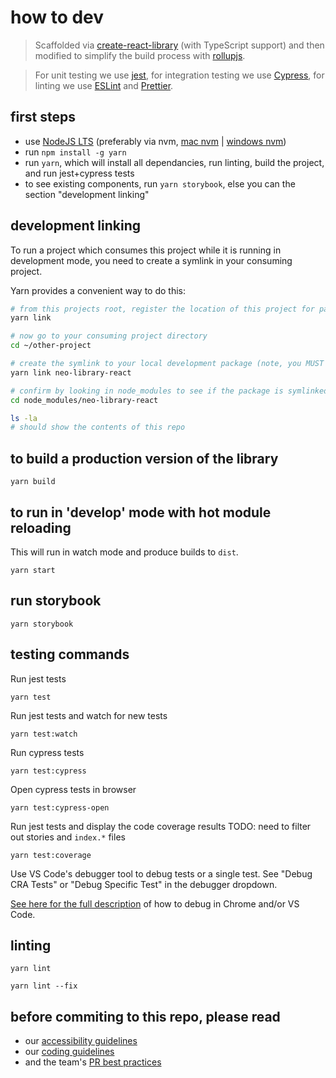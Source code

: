 # how to dev

> Scaffolded via [create-react-library](https://github.com/transitive-bullshit/create-react-library) (with TypeScript support) and then modified to simplify the build process with [rollupjs](https://www.rollupjs.org/).

> For unit testing we use [jest](https://jestjs.io/), for integration testing we use [Cypress](https://www.cypress.io/how-it-works), for linting we use [ESLint](https://eslint.org/) and [Prettier](https://prettier.io/).

## first steps

- use [NodeJS LTS](https://nodejs.org/) (preferably via nvm, [mac nvm](https://tecadmin.net/install-nvm-macos-with-homebrew/) | [windows nvm](https://github.com/coreybutler/nvm-windows#node-version-manager-nvm-for-windows))
- run `npm install -g yarn`
- run `yarn`, which will install all dependancies, run linting, build the project, and run jest+cypress tests
- to see existing components, run `yarn storybook`, else you can the section "development linking"

## development linking

To run a project which consumes this project while it is running in development mode, you need to create a symlink in your consuming project.

Yarn provides a convenient way to do this:

```bash
# from this projects root, register the location of this project for package.json `neo-library-react`
yarn link

# now go to your consuming project directory
cd ~/other-project

# create the symlink to your local development package (note, you MUST use `yarn`, NOT `npm`)
yarn link neo-library-react

# confirm by looking in node_modules to see if the package is symlinked (or by making changes)
cd node_modules/neo-library-react

ls -la
# should show the contents of this repo
```

## to build a production version of the library

```
yarn build
```

## to run in 'develop' mode with hot module reloading

This will run in watch mode and produce builds to `dist`.

```
yarn start
```

## run storybook

```
yarn storybook
```

## testing commands

Run jest tests

```
yarn test
```

Run jest tests and watch for new tests

```
yarn test:watch
```

Run cypress tests

```
yarn test:cypress
```

Open cypress tests in browser

```
yarn test:cypress-open
```

Run jest tests and display the code coverage results
TODO: need to filter out stories and `index.*` files

```
yarn test:coverage
```

Use VS Code's debugger tool to debug tests or a single test. See "Debug CRA Tests" or "Debug Specific Test" in the debugger dropdown.

[See here for the full description](https://jestjs.io/docs/en/troubleshooting) of how to debug in Chrome and/or VS Code.

## linting

```
yarn lint
```

```
yarn lint --fix
```

## before commiting to this repo, please read

- our [accessibility guidelines](./accessibility-guidelines.md)
- our [coding guidelines](./coding-guidelines.md)
- and the team's [PR best practices](./readmes/pr-best-practices.md)
